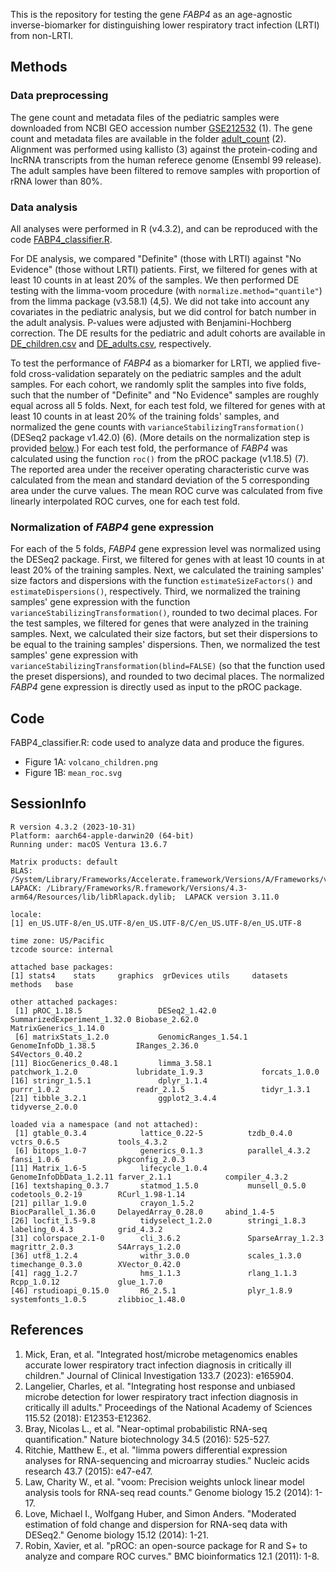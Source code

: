 This is the repository for testing the gene *FABP4* as an age-agnostic inverse-biomarker for distinguishing lower respiratory tract infection (LRTI) from non-LRTI.

## Methods

### Data preprocessing

The gene count and metadata files of the pediatric samples were downloaded from NCBI GEO accession number [GSE212532](https://www.ncbi.nlm.nih.gov/geo/query/acc.cgi?acc=GSE212532) (1). The gene count and metadata files are available in the folder [adult_count](adult_count) (2). Alignment was performed using kallisto (3) against the protein-coding and lncRNA transcripts from the human referece genome (Ensembl 99 release). The adult samples have been filtered to remove samples with proportion of rRNA lower than 80%.

### Data analysis

All analyses were performed in R (v4.3.2), and can be reproduced with the code [FABP4_classifier.R](FABP4_classifier.R).

For DE analysis, we compared "Definite" (those with LRTI) against "No Evidence" (those without LRTI) patients. First, we filtered for genes with at least 10 counts in at least 20% of the samples. We then performed DE testing with the limma-voom procedure (with `normalize.method="quantile"`) from the limma package (v3.58.1) (4,5). We did not take into account any covariates in the pediatric analysis, but we did control for batch number in the adult analysis. P-values were adjusted with Benjamini-Hochberg correction. The DE results for the pediatric and adult cohorts are available in [DE_children.csv](DE_children.csv) and [DE_adults.csv](DE_adults.csv), respectively.

To test the performance of *FABP4* as a biomarker for LRTI, we applied five-fold cross-validation separately on the pediatric samples and the adult samples. For each cohort, we randomly split the samples into five folds, such that the number of "Definite" and "No Evidence" samples are roughly equal across all 5 folds. Next, for each test fold, we filtered for genes with at least 10 counts in at least 20% of the training folds' samples, and normalized the gene counts with `varianceStabilizingTransformation()` (DESeq2 package v1.42.0) (6). (More details on the normalization step is provided [below](#normalization-of-fabp4-gene-expression).) For each test fold, the performance of *FABP4* was calculated using the function `roc()` from the pROC package (v1.18.5) (7). The reported area under the receiver operating characteristic curve was calculated from the mean and standard deviation of the 5 corresponding area under the curve values. The mean ROC curve was calculated from five linearly interpolated ROC curves, one for each test fold.

### Normalization of *FABP4* gene expression

For each of the 5 folds, *FABP4* gene expression level was normalized using the DESeq2 package. First, we filtered for genes with at least 10 counts in at least 20% of the training samples. Next, we calculated the training samples' size factors and dispersions with the function `estimateSizeFactors()` and `estimateDispersions()`, respectively. Third, we normalized the training samples' gene expression with the function `varianceStabilizingTransformation()`, rounded to two decimal places. For the test samples, we filtered for genes that were analyzed in the training samples. Next, we calculated their size factors, but set their dispersions to be equal to the training samples' dispersions. Then, we normalized the test samples' gene expression with `varianceStabilizingTransformation(blind=FALSE)` (so that the function used the preset dispersions), and rounded to two decimal places. The normalized *FABP4* gene expression is directly used as input to the pROC package.

## Code

FABP4_classifier.R: code used to analyze data and produce the figures.
* Figure 1A: `volcano_children.png`
* Figure 1B: `mean_roc.svg`

## SessionInfo

```
R version 4.3.2 (2023-10-31)
Platform: aarch64-apple-darwin20 (64-bit)
Running under: macOS Ventura 13.6.7

Matrix products: default
BLAS:   /System/Library/Frameworks/Accelerate.framework/Versions/A/Frameworks/vecLib.framework/Versions/A/libBLAS.dylib 
LAPACK: /Library/Frameworks/R.framework/Versions/4.3-arm64/Resources/lib/libRlapack.dylib;  LAPACK version 3.11.0

locale:
[1] en_US.UTF-8/en_US.UTF-8/en_US.UTF-8/C/en_US.UTF-8/en_US.UTF-8

time zone: US/Pacific
tzcode source: internal

attached base packages:
[1] stats4    stats     graphics  grDevices utils     datasets  methods   base     

other attached packages:
 [1] pROC_1.18.5                 DESeq2_1.42.0               SummarizedExperiment_1.32.0 Biobase_2.62.0              MatrixGenerics_1.14.0      
 [6] matrixStats_1.2.0           GenomicRanges_1.54.1        GenomeInfoDb_1.38.5         IRanges_2.36.0              S4Vectors_0.40.2           
[11] BiocGenerics_0.48.1         limma_3.58.1                patchwork_1.2.0             lubridate_1.9.3             forcats_1.0.0              
[16] stringr_1.5.1               dplyr_1.1.4                 purrr_1.0.2                 readr_2.1.5                 tidyr_1.3.1                
[21] tibble_3.2.1                ggplot2_3.4.4               tidyverse_2.0.0            

loaded via a namespace (and not attached):
 [1] gtable_0.3.4            lattice_0.22-5          tzdb_0.4.0              vctrs_0.6.5             tools_4.3.2            
 [6] bitops_1.0-7            generics_0.1.3          parallel_4.3.2          fansi_1.0.6             pkgconfig_2.0.3        
[11] Matrix_1.6-5            lifecycle_1.0.4         GenomeInfoDbData_1.2.11 farver_2.1.1            compiler_4.3.2         
[16] textshaping_0.3.7       statmod_1.5.0           munsell_0.5.0           codetools_0.2-19        RCurl_1.98-1.14        
[21] pillar_1.9.0            crayon_1.5.2            BiocParallel_1.36.0     DelayedArray_0.28.0     abind_1.4-5            
[26] locfit_1.5-9.8          tidyselect_1.2.0        stringi_1.8.3           labeling_0.4.3          grid_4.3.2             
[31] colorspace_2.1-0        cli_3.6.2               SparseArray_1.2.3       magrittr_2.0.3          S4Arrays_1.2.0         
[36] utf8_1.2.4              withr_3.0.0             scales_1.3.0            timechange_0.3.0        XVector_0.42.0         
[41] ragg_1.2.7              hms_1.1.3               rlang_1.1.3             Rcpp_1.0.12             glue_1.7.0             
[46] rstudioapi_0.15.0       R6_2.5.1                plyr_1.8.9              systemfonts_1.0.5       zlibbioc_1.48.0        
```

## References

1. Mick, Eran, et al. "Integrated host/microbe metagenomics enables accurate lower respiratory tract infection diagnosis in critically ill children." Journal of Clinical Investigation 133.7 (2023): e165904.
2. Langelier, Charles, et al. "Integrating host response and unbiased microbe detection for lower respiratory tract infection diagnosis in critically ill adults." Proceedings of the National Academy of Sciences 115.52 (2018): E12353-E12362.
3. Bray, Nicolas L., et al. "Near-optimal probabilistic RNA-seq quantification." Nature biotechnology 34.5 (2016): 525-527.
4. Ritchie, Matthew E., et al. "limma powers differential expression analyses for RNA-sequencing and microarray studies." Nucleic acids research 43.7 (2015): e47-e47.
5. Law, Charity W., et al. "voom: Precision weights unlock linear model analysis tools for RNA-seq read counts." Genome biology 15.2 (2014): 1-17.
6. Love, Michael I., Wolfgang Huber, and Simon Anders. "Moderated estimation of fold change and dispersion for RNA-seq data with DESeq2." Genome biology 15.12 (2014): 1-21.
7. Robin, Xavier, et al. "pROC: an open-source package for R and S+ to analyze and compare ROC curves." BMC bioinformatics 12.1 (2011): 1-8.